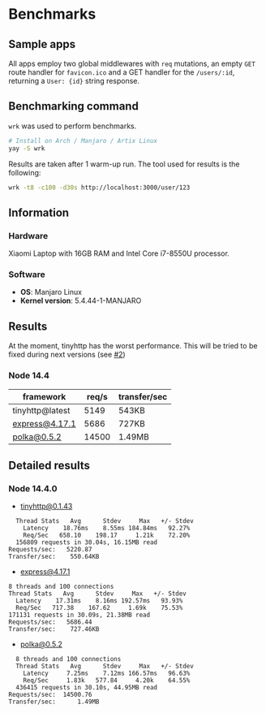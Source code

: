 # Benchmarks

## Sample apps

All apps employ two global middlewares with `req` mutations, an empty `GET` route handler for `favicon.ico` and a GET handler for the `/users/:id`, returning a `User: {id}` string response.

## Benchmarking command

`wrk` was used to perform benchmarks.

```sh
# Install on Arch / Manjaro / Artix Linux
yay -S wrk
```

Results are taken after 1 warm-up run. The tool used for results is the following:

```sh
wrk -t8 -c100 -d30s http://localhost:3000/user/123
```

## Information

### Hardware

Xiaomi Laptop with 16GB RAM and Intel Core i7-8550U processor.

### Software

- **OS**: Manjaro Linux
- **Kernel version**: 5.4.44-1-MANJARO

## Results

At the moment, tinyhttp has the worst performance. This will be tried to be fixed during next versions (see [#2](https://github.com/talentlessguy/tinyhttp/issues/2))

### Node 14.4

| framework       | req/s | transfer/sec |
| --------------- | ----- | ------------ |
| tinyhttp@latest | 5149  | 543KB        |
| express@4.17.1  | 5686  | 727KB        |
| polka@0.5.2     | 14500 | 1.49MB       |

## Detailed results

### Node 14.4.0

- tinyhttp@0.1.43

```
  Thread Stats   Avg      Stdev     Max   +/- Stdev
    Latency    18.76ms    8.55ms 184.84ms   92.27%
    Req/Sec   658.10    198.17     1.21k    72.20%
  156809 requests in 30.04s, 16.15MB read
Requests/sec:   5220.87
Transfer/sec:    550.64KB
```

- express@4.17.1

```
8 threads and 100 connections
Thread Stats   Avg      Stdev     Max   +/- Stdev
  Latency    17.31ms    8.16ms 192.57ms   93.93%
  Req/Sec   717.38    167.62     1.69k    75.53%
171131 requests in 30.09s, 21.38MB read
Requests/sec:   5686.44
Transfer/sec:    727.46KB
```

- polka@0.5.2

```
  8 threads and 100 connections
  Thread Stats   Avg      Stdev     Max   +/- Stdev
    Latency     7.25ms    7.12ms 166.57ms   96.63%
    Req/Sec     1.83k   577.84     4.20k    64.55%
  436415 requests in 30.10s, 44.95MB read
Requests/sec:  14500.76
Transfer/sec:      1.49MB
```
